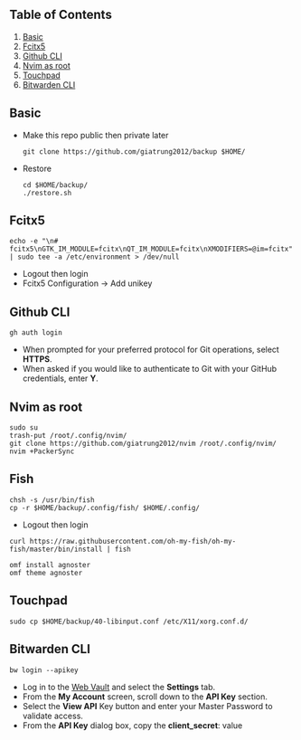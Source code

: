 ## Table of Contents
1. [Basic](#basic)
2. [Fcitx5](#fcitx5)
3. [Github CLI](#github-cli)
4. [Nvim as root](#nvim-as-root)
5. [Touchpad](#touchpad)
6. [Bitwarden CLI](#bitwarden-cli)

## Basic
- Make this repo public then private later
    ```shell
    git clone https://github.com/giatrung2012/backup $HOME/
    ```
- Restore
    ```shell
    cd $HOME/backup/
    ./restore.sh
    ```

## Fcitx5
```shell
echo -e "\n# fcitx5\nGTK_IM_MODULE=fcitx\nQT_IM_MODULE=fcitx\nXMODIFIERS=@im=fcitx" | sudo tee -a /etc/environment > /dev/null
```
- Logout then login
- Fcitx5 Configuration -> Add unikey

## Github CLI
```shell
gh auth login
```
- When prompted for your preferred protocol for Git operations, select **HTTPS**.
- When asked if you would like to authenticate to Git with your GitHub credentials, enter **Y**. 

## Nvim as root
```shell
sudo su
trash-put /root/.config/nvim/
git clone https://github.com/giatrung2012/nvim /root/.config/nvim/
nvim +PackerSync
```

## Fish
```shell
chsh -s /usr/bin/fish
cp -r $HOME/backup/.config/fish/ $HOME/.config/
```
- Logout then login
```shell
curl https://raw.githubusercontent.com/oh-my-fish/oh-my-fish/master/bin/install | fish
```
```shell
omf install agnoster
omf theme agnoster
```

## Touchpad
```shell
sudo cp $HOME/backup/40-libinput.conf /etc/X11/xorg.conf.d/
```

## Bitwarden CLI
```shell
bw login --apikey
```
- Log in to the [Web Vault](https://vault.bitwarden.com) and select the **Settings** tab.
- From the **My Account** screen, scroll down to the **API Key** section.
- Select the **View API** Key button and enter your Master Password to validate access.
- From the **API Key** dialog box, copy the **client_secret**: value
